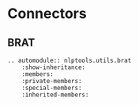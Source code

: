 # Connectors

## BRAT

```{eval-rst}
.. automodule:: nlptools.utils.brat
    :show-inheritance:
    :members:
    :private-members:
    :special-members:
    :inherited-members:
```
